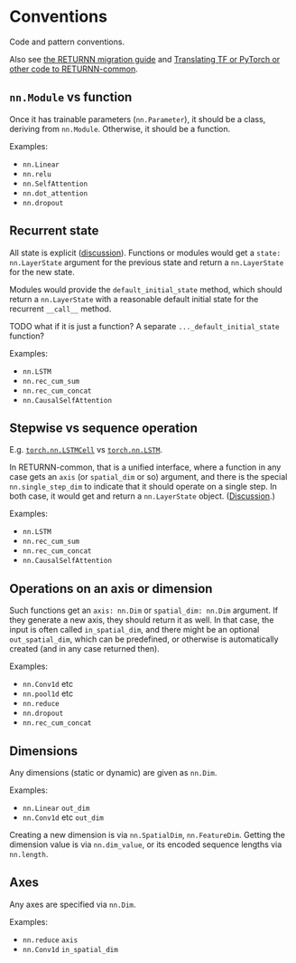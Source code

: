 # Conventions

Code and pattern conventions.

Also see [the RETURNN migration guide](https://github.com/rwth-i6/returnn_common/blob/main/nn/Migration.md)
and [Translating TF or PyTorch or other code to RETURNN-common](https://github.com/rwth-i6/returnn_common/wiki/Translating-TF-or-PyTorch-or-other-code-to-returnn_common).


## `nn.Module` vs function

Once it has trainable parameters (`nn.Parameter`),
it should be a class, deriving from `nn.Module`.
Otherwise, it should be a function.

Examples:

* `nn.Linear`
* `nn.relu`
* `nn.SelfAttention`
* `nn.dot_attention`
* `nn.dropout`


## Recurrent state

All state is explicit
([discussion](https://github.com/rwth-i6/returnn_common/issues/31)).
Functions or modules would get a `state: nn.LayerState` argument
for the previous state
and return a `nn.LayerState` for the new state.

Modules would provide the `default_initial_state` method,
which should return a `nn.LayerState`
with a reasonable default initial state
for the recurrent `__call__` method.

TODO what if it is just a function?
A separate `..._default_initial_state` function?

Examples:

* `nn.LSTM`
* `nn.rec_cum_sum`
* `nn.rec_cum_concat`
* `nn.CausalSelfAttention`


## Stepwise vs sequence operation

E.g. [`torch.nn.LSTMCell`](https://pytorch.org/docs/stable/generated/torch.nn.LSTMCell.html#torch.nn.LSTMCell)
vs [`torch.nn.LSTM`](https://pytorch.org/docs/stable/generated/torch.nn.LSTM.html).

In RETURNN-common, that is a unified interface,
where a function in any case gets an `axis` (or `spatial_dim` or so) argument,
and there is the special `nn.single_step_dim` to indicate that it should operate on a single step.
In both case, it would get and return a `nn.LayerState` object.
([Discussion](https://github.com/rwth-i6/returnn_common/issues/81).)

Examples:

* `nn.LSTM`
* `nn.rec_cum_sum`
* `nn.rec_cum_concat`
* `nn.CausalSelfAttention`


## Operations on an axis or dimension

Such functions get an `axis: nn.Dim` or `spatial_dim: nn.Dim` argument.
If they generate a new axis, they should return it as well.
In that case, the input is often called `in_spatial_dim`,
and there might be an optional `out_spatial_dim`,
which can be predefined, or otherwise is automatically created
(and in any case returned then).

Examples:

* `nn.Conv1d` etc
* `nn.pool1d` etc
* `nn.reduce`
* `nn.dropout`
* `nn.rec_cum_concat`


## Dimensions

Any dimensions (static or dynamic) are given as `nn.Dim`.

Examples:

* `nn.Linear` `out_dim`
* `nn.Conv1d` etc `out_dim`

Creating a new dimension is via `nn.SpatialDim`, `nn.FeatureDim`.
Getting the dimension value is via `nn.dim_value`,
or its encoded sequence lengths via `nn.length`.


## Axes

Any axes are specified via `nn.Dim`.

Examples:

* `nn.reduce` `axis`
* `nn.Conv1d` `in_spatial_dim`
